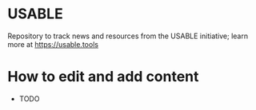 # USABLE
Repository to track news and resources from the USABLE initiative; learn more at https://usable.tools

# How to edit and add content
- TODO
